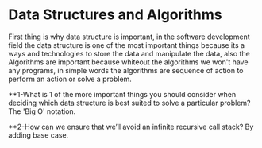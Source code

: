 # Data Structures and Algorithms

First thing is why data structure is important, in the software development field the data structure is one of the most important things because its a ways and technologies to store the data and manipulate the data, also the Algorithms are important because whiteout the algorithms we won't have any programs, in simple words the algorithms are sequence of action to perform an action or solve a problem.


**1-What is 1 of the more important things you should consider when deciding which data structure is best suited to solve a particular problem? The 'Big O' notation.

**2-How can we ensure that we’ll avoid an infinite recursive call stack? By adding base case.